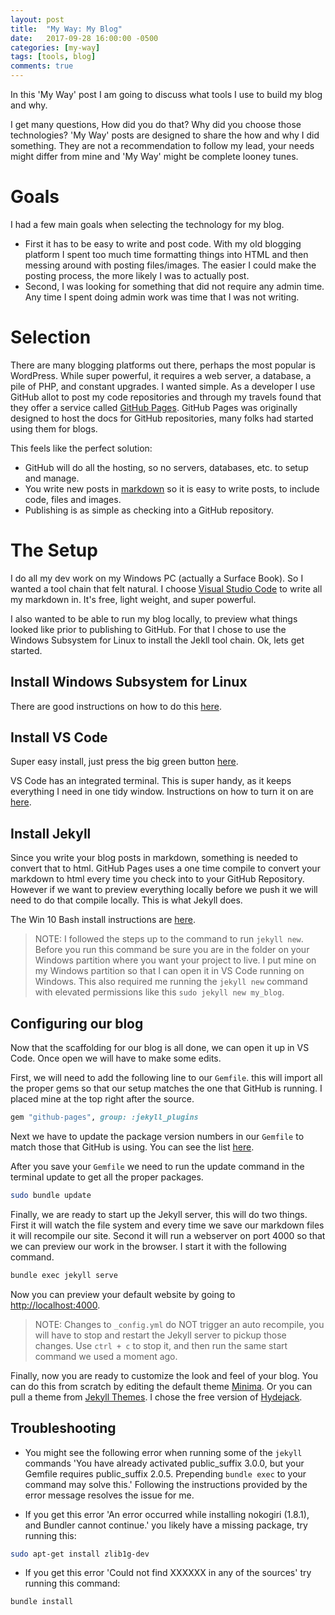 ```yaml
---
layout: post
title:  "My Way: My Blog"
date:   2017-09-28 16:00:00 -0500
categories: [my-way]
tags: [tools, blog]
comments: true
---
```

In this 'My Way' post I am going to discuss what tools I use to build my blog and why.

I get many questions, How did you do that? Why did you choose those technologies? 'My Way' posts are designed to share the how and why I did something. They are not a recommendation to follow my lead, your needs might differ from mine and 'My Way' might be complete looney tunes.

# Goals

I had a few main goals when selecting the technology for my blog.

- First it has to be easy to write and post code. With my old blogging platform I spent too much time formatting things into HTML and then messing around with posting files/images. The easier I could make the posting process, the more likely I was to actually post.
- Second, I was looking for something that did not require any admin time. Any time I spent doing admin work was time that I was not writing.

# Selection

There are many blogging platforms out there, perhaps the most popular is WordPress. While super powerful, it requires a web server, a database, a pile of PHP, and constant upgrades. I wanted simple. As a developer I use GitHub allot to post my code repositories and through my travels found that they offer a service called [GitHub Pages](https://pages.github.com/). GitHub Pages was originally designed to host the docs for GitHub repositories, many folks had started using them for blogs.

This feels like the perfect solution:

- GitHub will do all the hosting, so no servers, databases, etc. to setup and manage.
- You write new posts in [markdown](https://en.wikipedia.org/wiki/Markdown) so it is easy to write posts, to include code, files and images.
- Publishing is as simple as checking into a GitHub repository.

# The Setup

I do all my dev work on my Windows PC (actually a Surface Book). So I wanted a tool chain that felt natural. I choose [Visual Studio Code](https://code.visualstudio.com/) to write all my markdown in. It's free, light weight, and super powerful.

I also wanted to be able to run my blog locally, to preview what things looked like prior to publishing to GitHub. For that I chose to use the Windows Subsystem for Linux to install the Jekll tool chain. Ok, lets get started.

## Install Windows Subsystem for Linux

There are good instructions on how to do this [here](https://msdn.microsoft.com/en-us/commandline/wsl/install_guide).

## Install VS Code

Super easy install, just press the big green button [here](https://code.visualstudio.com/).

VS Code has an integrated terminal. This is super handy, as it keeps everything I need in one tidy window. Instructions on how to turn it on are [here](https://code.visualstudio.com/docs/editor/integrated-terminal).

## Install Jekyll

Since you write your blog posts in markdown, something is needed to convert that to html. GitHub Pages uses a one time compile to convert your markdown to html every time you check into to your GitHub Repository. However if we want to preview everything locally before we push it we will need to do that compile locally. This is what Jekyll does. 

The Win 10 Bash install instructions are [here](https://jekyllrb.com/docs/windows/#installation-via-bash-on-windows-10).

> NOTE: I followed the steps up to the command to run `jekyll new`. Before you run this command be sure you are in the folder on your Windows partition where you want your project to live. I put mine on my Windows partition so that I can open it in VS Code running on Windows. This also required me running the `jekyll new` command with elevated permissions like this `sudo jekyll new my_blog`.

## Configuring our blog

Now that the scaffolding for our blog is all done, we can open it up in VS Code. Once open we will have to make some edits.

First, we will need to add the following line to our `Gemfile`. this will import all the proper gems so that our setup matches the one that GitHub is running. I placed mine at the top right after the source.

```ruby
gem "github-pages", group: :jekyll_plugins
```

Next we have to update the package version numbers in our `Gemfile` to match those that GitHub is using. You can see the list [here](https://pages.github.com/versions/).

After you save your `Gemfile` we need to run the update command in the terminal update to get all the proper packages.

```bash
sudo bundle update
```

Finally, we are ready to start up the Jekyll server, this will do two things. First it will watch the file system and every time we save our markdown files it will recompile our site. Second it will run a webserver on port 4000 so that we can preview our work in the browser. I start it with the following command.

```bash
bundle exec jekyll serve
```

Now you can preview your default website by going to [http://localhost:4000](http://localhost:4000).

> NOTE: Changes to `_config.yml` do NOT trigger an auto recompile, you will have to stop and restart the Jekyll server to pickup those changes. Use `ctrl + c` to stop it, and then run the same start command we used a moment ago.

Finally, now you are ready to customize the look and feel of your blog. You can do this from scratch by editing the default theme [Minima](https://github.com/jekyll/minima). Or you can pull a theme from [Jekyll Themes](http://jekyllthemes.org/). I chose the free version of [Hydejack](https://qwtel.com/hydejack/).

## Troubleshooting

- You might see the following error when running some of the `jekyll` commands 'You have already activated public_suffix 3.0.0, but your Gemfile requires public_suffix 2.0.5. Prepending `bundle exec` to your command may solve this.' Following the instructions provided by the error message resolves the issue for me.

- If you get this error 'An error occurred while installing nokogiri (1.8.1), and Bundler cannot continue.' you likely have a missing package, try running this:

```bash
sudo apt-get install zlib1g-dev
```

- If you get this error 'Could not find XXXXXX in any of the sources' try running this command:

```bash
bundle install
```
